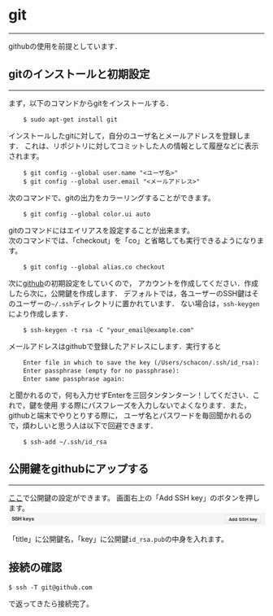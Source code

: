 # git
***
githubの使用を前提としています．

## gitのインストールと初期設定
***
まず，以下のコマンドからgitをインストールする．
```
	$ sudo apt-get install git
```
インストールしたgitに対して，自分のユーザ名とメールアドレスを登録します．
これは、リポジトリに対してコミットした人の情報として履歴などに表示されます。
```
	$ git config --global user.name "<ユーザ名>"
	$ git config --global user.email "<メールアドレス>"
```
次のコマンドで、gitの出力をカラーリングすることができます。
```
	$ git config --global color.ui auto
```
gitのコマンドにはエイリアスを設定することが出来ます。  
次のコマンドでは、「checkout」を「co」と省略しても実行できるようになります。
```
	$ git config --global alias.co checkout
```

次に[github](https://github.com/)の初期設定をしていくので，
アカウントを作成してください．作成したら次に，公開鍵を作成します．
デフォルトでは，各ユーザーのSSH鍵はそのユーザーの`~/.ssh`ディレクトリに置かれています．
ない場合は，`ssh-keygen`により作成します．

```
	$ ssh-keygen -t rsa -C "your_email@example.com"
```
メールアドレスはgithubで登録したアドレスにします．実行すると
```
	Enter file in which to save the key (/Users/schacon/.ssh/id_rsa):
	Enter passphrase (empty for no passphrase):
	Enter same passphrase again:
```
と聞かれるので，何も入力せずEnterを三回タンタンターン！してください．これで，鍵を使用
する際にパスフレーズを入力しないでよくなります．また，githubと端末でやりとりする際に，
ユーザ名とパスワードを毎回聞かれるので，煩わしいと思う人は以下で回避できます．
```
	$ ssh-add ~/.ssh/id_rsa
```

## 公開鍵をgithubにアップする
***
[ここ](http://github.com/settings/ssh)で公開鍵の設定ができます。
画面右上の「Add SSH key」のボタンを押します。
![git_ssh_bar](fig/git_ssh_bar.png)

「title」に公開鍵名，「key」に公開鍵`id_rsa.pub`の中身を入れます。

## 接続の確認
```
$ ssh -T git@github.com
```
で返ってきたら接続完了。
